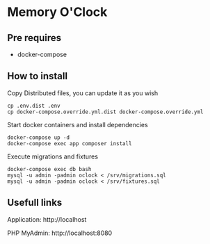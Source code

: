 # Memory O'Clock

## Pre requires

- docker-compose

## How to install

Copy Distributed files, you can update it as you wish
```
cp .env.dist .env
cp docker-compose.override.yml.dist docker-compose.override.yml
```

Start docker containers and install dependencies
```
docker-compose up -d
docker-compose exec app composer install
```

Execute migrations and fixtures
```
docker-compose exec db bash
mysql -u admin -padmin oclock < /srv/migrations.sql
mysql -u admin -padmin oclock < /srv/fixtures.sql
```

## Usefull links

Application: http://localhost

PHP MyAdmin: http://localhost:8080
